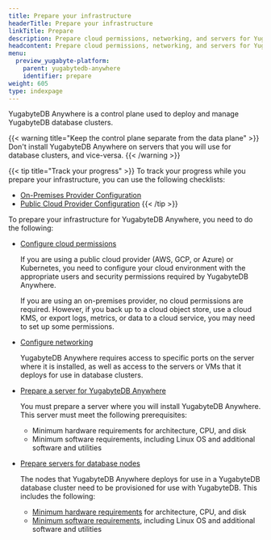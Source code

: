 ```yaml
---
title: Prepare your infrastructure
headerTitle: Prepare your infrastructure
linkTitle: Prepare
description: Prepare cloud permissions, networking, and servers for YugabyteDB Anywhere.
headcontent: Prepare cloud permissions, networking, and servers for YugabyteDB Anywhere
menu:
  preview_yugabyte-platform:
    parent: yugabytedb-anywhere
    identifier: prepare
weight: 605
type: indexpage
---
```


YugabyteDB Anywhere is a control plane used to deploy and manage YugabyteDB database clusters.

{{< warning title="Keep the control plane separate from the data plane" >}}
Don't install YugabyteDB Anywhere on servers that you will use for database clusters, and vice-versa.
{{< /warning >}}

{{< tip title="Track your progress" >}}
To track your progress while you prepare your infrastructure, you can use the following checklists:

- [On-Premises Provider Configuration](/files/YBA-Prerequisites-Checklist-On-Premises.pdf)
- [Public Cloud Provider Configuration](/files/YBA-Prerequisites-Checklist-Cloud-Provider.pdf)
{{< /tip >}}

To prepare your infrastructure for YugabyteDB Anywhere, you need to do the following:

- [Configure cloud permissions](./cloud-permissions/)

  If you are using a public cloud provider (AWS, GCP, or Azure) or Kubernetes, you need to configure your cloud environment with the appropriate users and security permissions required by YugabyteDB Anywhere.

  If you are using an on-premises provider, no cloud permissions are required. However, if you back up to a cloud object store, use a cloud KMS, or export logs, metrics, or data to a cloud service, you may need to set up some permissions.

- [Configure networking](./networking/)

  YugabyteDB Anywhere requires access to specific ports on the server where it is installed, as well as access to the servers or VMs that it deploys for use in database clusters.

- [Prepare a server for YugabyteDB Anywhere](./server-yba/)

  You must prepare a server where you will install YugabyteDB Anywhere. This server must meet the following prerequisites:

  - Minimum hardware requirements for architecture, CPU, and disk
  - Minimum software requirements, including Linux OS and additional software and utilities

- [Prepare servers for database nodes](./server-nodes/)

  The nodes that YugabyteDB Anywhere deploys for use in a YugabyteDB database cluster need to be provisioned for use with YugabyteDB. This includes the following:

  - [Minimum hardware requirements](./server-nodes-hardware/) for architecture, CPU, and disk
  - [Minimum software requirements](./server-nodes-software/), including Linux OS and additional software and utilities
